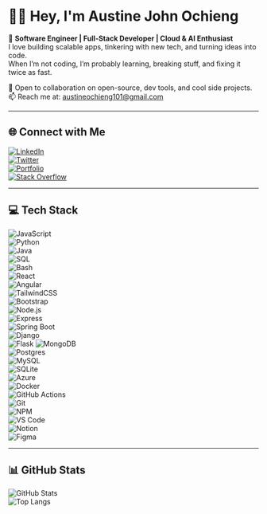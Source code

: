 # 👨‍💻 Hey, I'm Austine John Ochieng  

🚀 **Software Engineer | Full-Stack Developer | Cloud & AI Enthusiast**  
I love building scalable apps, tinkering with new tech, and turning ideas into code.  
When I’m not coding, I’m probably learning, breaking stuff, and fixing it twice as fast.  

💬 Open to collaboration on open-source, dev tools, and cool side projects.  
📫 Reach me at: austineochieng101@gmail.com  

---

## 🌐 Connect with Me  
[![LinkedIn](https://img.shields.io/badge/LinkedIn-%230077B5.svg?logo=linkedin&logoColor=white)](https://www.linkedin.com/in/austine-ochieng-073a99270/)  
[![Twitter](https://img.shields.io/badge/X-%23000000.svg?logo=x&logoColor=white)](https://x.com/Austine77_)  
[![Portfolio](https://img.shields.io/badge/Portfolio-%2312100E.svg?logo=githubpages&logoColor=white)](https://austine-ochieng.vercel.app)  
[![Stack Overflow](https://img.shields.io/badge/-Stackoverflow-FE7A16?logo=stack-overflow&logoColor=white)](https://stackoverflow.com/users/YOUR_ID)  

---

## 💻 Tech Stack  
 
![JavaScript](https://img.shields.io/badge/JavaScript-F7DF1E?style=flat&logo=javascript&logoColor=black)  
![Python](https://img.shields.io/badge/Python-3776AB?style=flat&logo=python&logoColor=white)  
![Java](https://img.shields.io/badge/Java-007396?style=flat&logo=java&logoColor=white)  
![SQL](https://img.shields.io/badge/SQL-003B57?style=flat&logo=postgresql&logoColor=white)  
![Bash](https://img.shields.io/badge/Bash-4EAA25?style=flat&logo=gnubash&logoColor=white)  
![React](https://img.shields.io/badge/React-20232A?style=flat&logo=react&logoColor=61DAFB)  
![Angular](https://img.shields.io/badge/Angular-DD0031?style=flat&logo=angular&logoColor=white)  
![TailwindCSS](https://img.shields.io/badge/TailwindCSS-06B6D4?style=flat&logo=tailwindcss&logoColor=white)  
![Bootstrap](https://img.shields.io/badge/Bootstrap-563D7C?style=flat&logo=bootstrap&logoColor=white)   
![Node.js](https://img.shields.io/badge/Node.js-339933?style=flat&logo=nodedotjs&logoColor=white)  
![Express](https://img.shields.io/badge/Express-000000?style=flat&logo=express&logoColor=white)  
![Spring Boot](https://img.shields.io/badge/Spring%20Boot-6DB33F?style=flat&logo=springboot&logoColor=white)  
![Django](https://img.shields.io/badge/Django-092E20?style=flat&logo=django&logoColor=white)  
![Flask](https://img.shields.io/badge/Flask-000000?style=flat&logo=flask&logoColor=white) 
![MongoDB](https://img.shields.io/badge/MongoDB-47A248?style=flat&logo=mongodb&logoColor=white)  
![Postgres](https://img.shields.io/badge/Postgres-4169E1?style=flat&logo=postgresql&logoColor=white)  
![MySQL](https://img.shields.io/badge/MySQL-4479A1?style=flat&logo=mysql&logoColor=white)  
![SQLite](https://img.shields.io/badge/SQLite-003B57?style=flat&logo=sqlite&logoColor=white)  
![Azure](https://img.shields.io/badge/Azure-0078D4?style=flat&logo=microsoftazure&logoColor=white)   
![Docker](https://img.shields.io/badge/Docker-2496ED?style=flat&logo=docker&logoColor=white)  
![GitHub Actions](https://img.shields.io/badge/GitHub%20Actions-2088FF?style=flat&logo=githubactions&logoColor=white)  
![Git](https://img.shields.io/badge/Git-F05032?style=flat&logo=git&logoColor=white)  
![NPM](https://img.shields.io/badge/NPM-CB3837?style=flat&logo=npm&logoColor=white)  
![VS Code](https://img.shields.io/badge/VS%20Code-007ACC?style=flat&logo=visualstudiocode&logoColor=white)  
![Notion](https://img.shields.io/badge/Notion-000000?style=flat&logo=notion&logoColor=white)  
![Figma](https://img.shields.io/badge/Figma-F24E1E?style=flat&logo=figma&logoColor=white)  

---

## 📊 GitHub Stats  

![GitHub Stats](https://github-readme-stats.vercel.app/api?username=johnaust&show_icons=true&theme=tokyonight)  
![Top Langs](https://github-readme-stats.vercel.app/api/top-langs/?username=johnaust&layout=compact&theme=tokyonight)  

